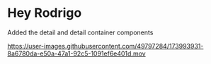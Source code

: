 # Hey Rodrigo
Added the detail and detail container components


https://user-images.githubusercontent.com/49797284/173993931-8a6780da-e50a-47a1-92c5-1091ef6e401d.mov

